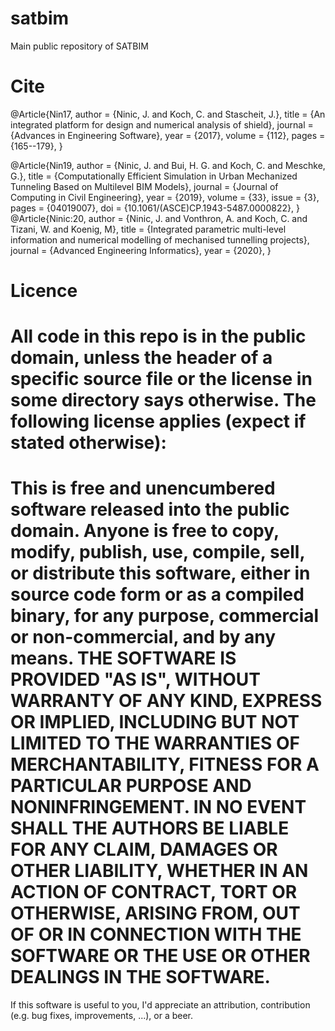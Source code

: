 # satbim
Main public repository of SATBIM

# Cite

@Article{Nin17,
  author  = {Ninic, J. and Koch, C. and Stascheit, J.},
  title   = {An integrated platform for design and numerical analysis of shield},
  journal = {Advances in Engineering Software},
  year    = {2017},
  volume  = {112},
  pages   = {165--179},
}

@Article{Nin19,
  author  = {Ninic, J. and Bui, H. G. and Koch, C. and Meschke, G.},
  title   = {Computationally Efficient Simulation in Urban Mechanized Tunneling Based on Multilevel BIM Models},
  journal = {Journal of Computing in Civil Engineering},
  year    = {2019},
  volume  = {33},
  issue   = {3},
  pages   = {04019007},
  doi     = {10.1061/(ASCE)CP.1943-5487.0000822},
}
@Article{Ninic:20,
  author  = {Ninic, J. and Vonthron, A. and Koch, C. and Tizani, W. and Koenig, M},
  title   = {Integrated parametric multi-level information and numerical modelling of mechanised tunnelling projects},
  journal = {Advanced Engineering Informatics},
  year    = {2020},
}


# Licence

All code in this repo is in the public domain, unless the header of a specific source file or the license in some directory says otherwise. The following license applies (expect if stated otherwise):
=======================================================================
This is free and unencumbered software released into the public domain.
Anyone is free to copy, modify, publish, use, compile, sell, or distribute this software, either in source code form or as a compiled binary, for any purpose, commercial or non-commercial, and by any means.
THE SOFTWARE IS PROVIDED "AS IS", WITHOUT WARRANTY OF ANY KIND, EXPRESS OR IMPLIED, INCLUDING BUT NOT LIMITED TO THE WARRANTIES OF MERCHANTABILITY, FITNESS FOR A PARTICULAR PURPOSE AND NONINFRINGEMENT. IN NO EVENT SHALL THE AUTHORS BE LIABLE FOR ANY CLAIM, DAMAGES OR OTHER LIABILITY, WHETHER IN AN ACTION OF CONTRACT, TORT OR OTHERWISE, ARISING FROM, OUT OF OR IN CONNECTION WITH THE SOFTWARE OR THE USE OR OTHER DEALINGS IN THE SOFTWARE.
=======================================================================
If this software is useful to you, I'd appreciate an attribution, contribution (e.g. bug fixes, improvements, ...), or a beer.
